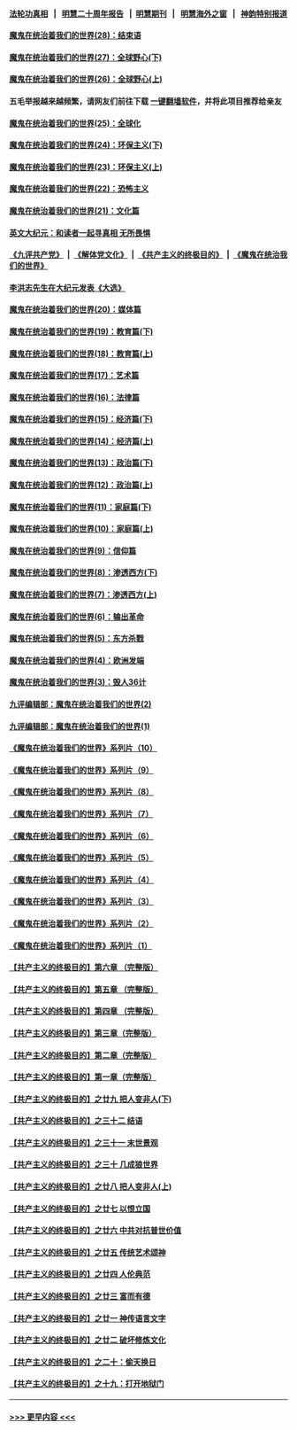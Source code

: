 #### [法轮功真相](https://github.com/gfw-breaker/truth/blob/master/README.md?t=0) &nbsp;&nbsp;|&nbsp;&nbsp; [明慧二十周年报告](https://github.com/gfw-breaker/mh-reports/blob/master/README.md?t=0) &nbsp;&nbsp;|&nbsp;&nbsp;[明慧期刊](https://github.com/gfw-breaker/mh-qikan) &nbsp;&nbsp;|&nbsp;&nbsp; [明慧海外之窗](https://github.com/gfw-breaker/mh-news/blob/master/README.md?t=0) &nbsp;&nbsp;|&nbsp;&nbsp; [神韵特别报道](https://github.com/gfw-breaker/mh-news/blob/master/shenyun.md?t=0)
#### [魔鬼在统治着我们的世界(28)：结束语](../pages/nsc422/n10936246.md?t=06121052) 
#### [魔鬼在统治着我们的世界(27)：全球野心(下)](../pages/nsc422/n10928319.md?t=06121052) 
#### [魔鬼在统治着我们的世界(26)：全球野心(上)](../pages/nsc422/n10900318.md?t=06121052) 
#### 五毛举报越来越频繁，请网友们前往下载 [一键翻墙软件](https://github.com/gfw-breaker/ssr-accounts)，并将此项目推荐给亲友
#### [魔鬼在统治着我们的世界(25)：全球化](../pages/nsc422/n10788205.md?t=06121052) 
#### [魔鬼在统治着我们的世界(24)：环保主义(下)](../pages/nsc422/n10695307.md?t=06121052) 
#### [魔鬼在统治着我们的世界(23)：环保主义(上)](../pages/nsc422/n10688613.md?t=06121052) 
#### [魔鬼在统治着我们的世界(22)：恐怖主义](../pages/nsc422/n10614727.md?t=06121052) 
#### [魔鬼在统治着我们的世界(21)：文化篇](../pages/nsc422/n10597706.md?t=06121052) 
#### [英文大纪元：和读者一起寻真相 无所畏惧](../pages/nsc422/n12542027.md?t=06121052) 
#### [《九评共产党》](https://github.com/begood0513/9ping.md/blob/master/README.md) &nbsp;|&nbsp; [《解体党文化》](../../../../jtdwh.md/blob/master/README.md)  &nbsp;|&nbsp; [《共产主义的终极目的》](../../../../gczydzjmd.md/blob/master/README.md) &nbsp;|&nbsp; [《魔鬼在统治我们的世界》](../../../../mgztzwmdsj.md/blob/master/README.md) 
#### [李洪志先生在大纪元发表《大选》](../pages/nsc422/n12534746.md?t=06121052) 
#### [魔鬼在统治着我们的世界(20)：媒体篇](../pages/nsc422/n10586579.md?t=06121052) 
#### [魔鬼在统治着我们的世界(19)：教育篇(下)](../pages/nsc422/n10564808.md?t=06121052) 
#### [魔鬼在统治着我们的世界(18)：教育篇(上)](../pages/nsc422/n10526970.md?t=06121052) 
#### [魔鬼在统治着我们的世界(17)：艺术篇](../pages/nsc422/n10499093.md?t=06121052) 
#### [魔鬼在统治着我们的世界(16)：法律篇](../pages/nsc422/n10485969.md?t=06121052) 
#### [魔鬼在统治着我们的世界(15)：经济篇(下)](../pages/nsc422/n10469975.md?t=06121052) 
#### [魔鬼在统治着我们的世界(14)：经济篇(上)](../pages/nsc422/n10457370.md?t=06121052) 
#### [魔鬼在统治着我们的世界(13)：政治篇(下)](../pages/nsc422/n10448270.md?t=06121052) 
#### [魔鬼在统治着我们的世界(12)：政治篇(上)](../pages/nsc422/n10444576.md?t=06121052) 
#### [魔鬼在统治着我们的世界(11)：家庭篇(下)](../pages/nsc422/n10440961.md?t=06121052) 
#### [魔鬼在统治着我们的世界(10)：家庭篇(上)](../pages/nsc422/n10435448.md?t=06121052) 
#### [魔鬼在统治着我们的世界(9)：信仰篇](../pages/nsc422/n10432159.md?t=06121052) 
#### [魔鬼在统治着我们的世界(8)：渗透西方(下)](../pages/nsc422/n10429603.md?t=06121052) 
#### [魔鬼在统治着我们的世界(7)：渗透西方(上)](../pages/nsc422/n10426013.md?t=06121052) 
#### [魔鬼在统治着我们的世界(6)：输出革命](../pages/nsc422/n10421536.md?t=06121052) 
#### [魔鬼在统治着我们的世界(5)：东方杀戮](../pages/nsc422/n10417707.md?t=06121052) 
#### [魔鬼在统治着我们的世界(4)：欧洲发端](../pages/nsc422/n10414890.md?t=06121052) 
#### [魔鬼在统治着我们的世界(3)：毁人36计](../pages/nsc422/n10411583.md?t=06121052) 
#### [九评编辑部：魔鬼在统治着我们的世界(2)](../pages/nsc422/n10410036.md?t=06121052) 
#### [九评编辑部：魔鬼在统治着我们的世界(1)](../pages/nsc422/n10406825.md?t=06121052) 
#### [《魔鬼在统治着我们的世界》系列片（10）](../pages/nsc422/n12292670.md?t=06121052) 
#### [《魔鬼在统治着我们的世界》系列片（9）](../pages/nsc422/n12290859.md?t=06121052) 
#### [《魔鬼在统治着我们的世界》系列片（8）](../pages/nsc422/n12287445.md?t=06121052) 
#### [《魔鬼在统治着我们的世界》系列片（7）](../pages/nsc422/n12283425.md?t=06121052) 
#### [《魔鬼在统治着我们的世界》系列片（6）](../pages/nsc422/n12282314.md?t=06121052) 
#### [《魔鬼在统治着我们的世界》系列片（5）](../pages/nsc422/n12281419.md?t=06121052) 
#### [《魔鬼在统治着我们的世界》系列片（4）](../pages/nsc422/n12274024.md?t=06121052) 
#### [《魔鬼在统治着我们的世界》系列片（3）](../pages/nsc422/n12271322.md?t=06121052) 
#### [《魔鬼在统治着我们的世界》系列片（2）](../pages/nsc422/n12269049.md?t=06121052) 
#### [《魔鬼在统治着我们的世界》系列片（1）](../pages/nsc422/n12267575.md?t=06121052) 
#### [【共产主义的终极目的】第六章 （完整版）](../pages/nsc422/n11428913.md?t=06121052) 
#### [【共产主义的终极目的】第五章 （完整版）](../pages/nsc422/n11428912.md?t=06121052) 
#### [【共产主义的终极目的】第四章 （完整版）](../pages/nsc422/n11428907.md?t=06121052) 
#### [【共产主义的终极目的】第三章（完整版）](../pages/nsc422/n11428848.md?t=06121052) 
#### [【共产主义的终极目的】第二章（完整版）](../pages/nsc422/n11428831.md?t=06121052) 
#### [【共产主义的终极目的】第一章（完整版）](../pages/nsc422/n11417651.md?t=06121052) 
#### [【共产主义的终极目的】之廿九 把人变非人(下)](../pages/nsc422/n11344140.md?t=06121052) 
#### [【共产主义的终极目的】之三十二 结语](../pages/nsc422/n11360535.md?t=06121052) 
#### [【共产主义的终极目的】之三十一 末世景观](../pages/nsc422/n11351129.md?t=06121052) 
#### [【共产主义的终极目的】之三十 几成狼世界](../pages/nsc422/n11348280.md?t=06121052) 
#### [【共产主义的终极目的】之廿八 把人变非人(上)](../pages/nsc422/n11340492.md?t=06121052) 
#### [【共产主义的终极目的】之廿七 以恨立国](../pages/nsc422/n11336944.md?t=06121052) 
#### [【共产主义的终极目的】之廿六 中共对抗普世价值](../pages/nsc422/n11324785.md?t=06121052) 
#### [【共产主义的终极目的】之廿五 传统艺术颂神](../pages/nsc422/n11296396.md?t=06121052) 
#### [【共产主义的终极目的】之廿四 人伦典范](../pages/nsc422/n11296397.md?t=06121052) 
#### [【共产主义的终极目的】之廿三 富而有德](../pages/nsc422/n11283598.md?t=06121052) 
#### [【共产主义的终极目的】之廿一 神传语言文字](../pages/nsc422/n11263265.md?t=06121052) 
#### [【共产主义的终极目的】之廿二 破坏修炼文化](../pages/nsc422/n11245728.md?t=06121052) 
#### [【共产主义的终极目的】之二十：偷天换日](../pages/nsc422/n11238846.md?t=06121052) 
#### [【共产主义的终极目的】之十九：打开地狱门](../pages/nsc422/n11206376.md?t=06121052) 

----
#### [ >>> 更早内容 <<< ](../indexes/nsc422-earlier.md)

